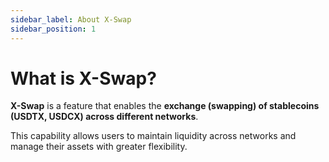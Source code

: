 ```yaml
---
sidebar_label: About X-Swap
sidebar_position: 1
---
```


# What is X-Swap?

**X-Swap** is a feature that enables the **exchange (swapping) of stablecoins (USDTX, USDCX) across different networks**.

This capability allows users to maintain liquidity across networks and manage their assets with greater flexibility.